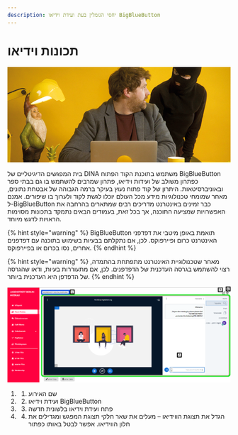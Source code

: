 ```yaml
---
description: יחסי הגומלין בעת ועידת וידיאו BigBlueButton
---
```


# תכונות וידיאו

![](../../.gitbook/assets/gitbook_viedokonferenz_750x320.jpg)

בית המפגשים הדיגיטליים של DINA משתמש בתוכנת הקוד הפתוח BigBlueButton כפתרון משולב של ועידות וידיאו, פתרון שמרבים להשתמש בו גם בבתי ספר ובאוניברסיטאות. היתרון של קוד פתוח נעוץ בעיקר ברמה הגבוהה של אבטחת נתונים, מאחר שמומחי טכנולוגיות מידע מכל העולם יוכלו לגשת לקוד ולערוך בו שיפורים. אמנם ל-BigBlueButton כבר זמינים באינטרנט מדריכים רבים שמתארים בהרחבה את האפשרויות שמציעה התוכנה, אך בכל  זאת, בעמודים הבאים נתמקד בתכונות מסוימות הראויות לדגש מיוחד.

{% hint style="warning" %}
BigBlueButton תואמת באופן מיטבי את דפדפני האינטרנט כרום ופיירפוקס. לכן, אם נתקלתם בבעיות בשימוש בתוכנה עם דפדפנים אחרים, נסו בכרום או בפיירפוקס.
{% endhint %}

{% hint style="warning" %}
מאחר שטכנולוגיית האינטרנט מתפתחת בהתמדה, רצוי להשתמש בגרסה העדכנית של הדפדפנים. לכן, אם מתעוררות בעיות, ודאו שהגרסה של הדפדפן היא העדכנית ביותר.
{% endhint %}

![](../../.gitbook/assets/tagungsansichtbbb_heb.png)

1. 1.	שם האירוע
2. 2.	ועידת וידיאו BigBlueButton
3. 3.	פתח ועידת וידיאו בלשונית חדשה
4. 4.	הגדל את תצוגת הווידיאו – מעלים את שאר חלקי תצוגת המפגש ומגדילים את חלון הווידיאו. אפשר לבטל באותו כפתור

